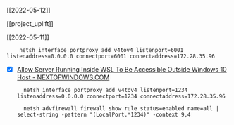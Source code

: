 
[[2022-05-12]]

[[project_uplift]]

[[2022-05-11]]

		netsh interface portproxy add v4tov4 listenport=6001 listenaddress=0.0.0.0 connectport=6001 connectaddress=172.28.35.96


- [x] [Allow Server Running Inside WSL To Be Accessible Outside Windows 10 Host - NEXTOFWINDOWS.COM](https://www.nextofwindows.com/allow-server-running-inside-wsl-to-be-accessible-outside-windows-10-host)

		netsh interface portproxy add v4tov4 listenport=1234 listenaddress=0.0.0.0 connectport=1234 connectaddress=172.28.35.96
				
		netsh advfirewall firewall show rule status=enabled name=all | select-string -pattern "(LocalPort.*1234)" -context 9,4